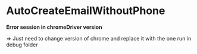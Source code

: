 # AutoCreateEmailWithoutPhone
**Error session in chromeDriver version**

=> Just need to change version of chrome and replace it with the one run in debug folder
